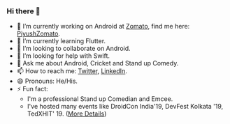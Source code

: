 ### Hi there 👋

- 🔭 I’m currently working on Android at [Zomato](https://zomato.com), find me here: [PiyushZomato](https://github.com/PiyushZomato).
- 🌱 I’m currently learning Flutter.
- 👯 I’m looking to collaborate on Android.
- 🤔 I’m looking for help with Swift.
- 💬 Ask me about Android, Cricket and Stand up Comedy.
- 📫 How to reach me: [Twitter](https://twitter.com/OnlyMaheswari), [LinkedIn](https://www.linkedin.com/in/piyush-maheswari-835424138/). 
- 😄 Pronouns: He/His.
- ⚡ Fun fact: 
    - I'm a professional Stand up Comedian and Emcee.
    - I've hosted many events like DroidCon India'19, DevFest Kolkata '19, TedXHIT' 19. ([More Details](https://www.instagram.com/onlymaheswari/?hl=en))
